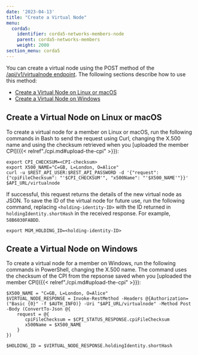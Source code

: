 ```yaml
---
date: '2023-04-13'
title: "Create a Virtual Node"
menu:
  corda5:
    identifier: corda5-networks-members-node
    parent: corda5-networks-members
    weight: 2000
section_menu: corda5
---
```


You can create a virtual node using the POST method of the [/api/v1/virtualnode endpoint](../../../reference/rest-api/C5_OpenAPI.html#tag/Virtual-Node-API/operation/post_virtualnode). The following sections describe how to use this method:
* [Create a Virtual Node on Linux or macOS](#create-a-virtual-node-on-linux-or-macos)
* [Create a Virtual Node on Windows](#create-a-virtual-node-on-linux-or-windows)

## Create a Virtual Node on Linux or macOS

To create a virtual node for a member on Linux or macOS, run the following commands in Bash to send the request using Curl, changing the X.500 name and using the checksum retrieved when you [uploaded the member CPI]({{< relref"./cpi.md#upload-the-cpi" >}}):

```shell
export CPI_CHECKSUM=<CPI-checksum>
export X500_NAME="C=GB, L=London, O=Alice"
curl -u $REST_API_USER:$REST_API_PASSWORD -d '{"request": {"cpiFileChecksum": "'$CPI_CHECKSUM'", "x500Name": "'$X500_NAME'"}}' $API_URL/virtualnode
```

If successful, this request returns the details of the new virtual node as JSON. To save the ID of the virtual node for future use, run the following command, replacing `<holding-identity-ID>` with the ID returned in `holdingIdentity.shortHash` in the received response. For example, `58B6030FABDD`.

```shell
export MGM_HOLDING_ID=<holding-identity-ID>
```

## Create a Virtual Node on Windows

To create a virtual node for a member on Windows, run the following commands in PowerShell, changing the X.500 name. The command uses the checksum of the CPI from the repsonse saved when you [uploaded the member CPI]({{< relref"./cpi.md#upload-the-cpi" >}}):

```shell
$X500_NAME = "C=GB, L=London, O=Alice"
$VIRTUAL_NODE_RESPONSE = Invoke-RestMethod -Headers @{Authorization=("Basic {0}" -f $AUTH_INFO)} -Uri "$API_URL/virtualnode" -Method Post -Body (ConvertTo-Json @{
    request = @{
       cpiFileChecksum = $CPI_STATUS_RESPONSE.cpiFileChecksum
       x500Name = $X500_NAME
    }
})

$HOLDING_ID = $VIRTUAL_NODE_RESPONSE.holdingIdentity.shortHash
```